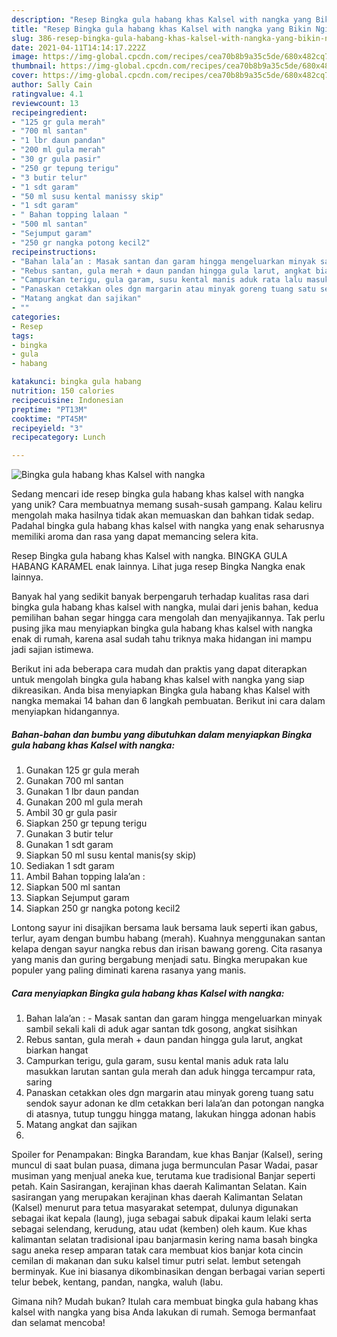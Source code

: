 ```yaml
---
description: "Resep Bingka gula habang khas Kalsel with nangka yang Bikin Ngiler"
title: "Resep Bingka gula habang khas Kalsel with nangka yang Bikin Ngiler"
slug: 386-resep-bingka-gula-habang-khas-kalsel-with-nangka-yang-bikin-ngiler
date: 2021-04-11T14:14:17.222Z
image: https://img-global.cpcdn.com/recipes/cea70b8b9a35c5de/680x482cq70/bingka-gula-habang-khas-kalsel-with-nangka-foto-resep-utama.jpg
thumbnail: https://img-global.cpcdn.com/recipes/cea70b8b9a35c5de/680x482cq70/bingka-gula-habang-khas-kalsel-with-nangka-foto-resep-utama.jpg
cover: https://img-global.cpcdn.com/recipes/cea70b8b9a35c5de/680x482cq70/bingka-gula-habang-khas-kalsel-with-nangka-foto-resep-utama.jpg
author: Sally Cain
ratingvalue: 4.1
reviewcount: 13
recipeingredient:
- "125 gr gula merah"
- "700 ml santan"
- "1 lbr daun pandan"
- "200 ml gula merah"
- "30 gr gula pasir"
- "250 gr tepung terigu"
- "3 butir telur"
- "1 sdt garam"
- "50 ml susu kental manissy skip"
- "1 sdt garam"
- " Bahan topping lalaan "
- "500 ml santan"
- "Sejumput garam"
- "250 gr nangka potong kecil2"
recipeinstructions:
- "Bahan lala’an : Masak santan dan garam hingga mengeluarkan minyak sambil sekali kali di aduk agar santan tdk gosong, angkat sisihkan"
- "Rebus santan, gula merah + daun pandan hingga gula larut, angkat biarkan hangat"
- "Campurkan terigu, gula garam, susu kental manis aduk rata lalu masukkan larutan santan gula merah dan aduk hingga tercampur rata, saring"
- "Panaskan cetakkan oles dgn margarin atau minyak goreng tuang satu sendok sayur adonan ke dlm cetakkan beri lala’an dan potongan nangka di atasnya, tutup tunggu hingga matang, lakukan hingga adonan habis"
- "Matang angkat dan sajikan"
- ""
categories:
- Resep
tags:
- bingka
- gula
- habang

katakunci: bingka gula habang 
nutrition: 150 calories
recipecuisine: Indonesian
preptime: "PT13M"
cooktime: "PT45M"
recipeyield: "3"
recipecategory: Lunch

---
```



![Bingka gula habang khas Kalsel with nangka](https://img-global.cpcdn.com/recipes/cea70b8b9a35c5de/680x482cq70/bingka-gula-habang-khas-kalsel-with-nangka-foto-resep-utama.jpg)

Sedang mencari ide resep bingka gula habang khas kalsel with nangka yang unik? Cara membuatnya memang susah-susah gampang. Kalau keliru mengolah maka hasilnya tidak akan memuaskan dan bahkan tidak sedap. Padahal bingka gula habang khas kalsel with nangka yang enak seharusnya memiliki aroma dan rasa yang dapat memancing selera kita.

Resep Bingka gula habang khas Kalsel with nangka. BINGKA GULA HABANG KARAMEL enak lainnya. Lihat juga resep Bingka Nangka enak lainnya.

Banyak hal yang sedikit banyak berpengaruh terhadap kualitas rasa dari bingka gula habang khas kalsel with nangka, mulai dari jenis bahan, kedua pemilihan bahan segar hingga cara mengolah dan menyajikannya. Tak perlu pusing jika mau menyiapkan bingka gula habang khas kalsel with nangka enak di rumah, karena asal sudah tahu triknya maka hidangan ini mampu jadi sajian istimewa.


Berikut ini ada beberapa cara mudah dan praktis yang dapat diterapkan untuk mengolah bingka gula habang khas kalsel with nangka yang siap dikreasikan. Anda bisa menyiapkan Bingka gula habang khas Kalsel with nangka memakai 14 bahan dan 6 langkah pembuatan. Berikut ini cara dalam menyiapkan hidangannya.

<!--inarticleads1-->

##### Bahan-bahan dan bumbu yang dibutuhkan dalam menyiapkan Bingka gula habang khas Kalsel with nangka:

1. Gunakan 125 gr gula merah
1. Gunakan 700 ml santan
1. Gunakan 1 lbr daun pandan
1. Gunakan 200 ml gula merah
1. Ambil 30 gr gula pasir
1. Siapkan 250 gr tepung terigu
1. Gunakan 3 butir telur
1. Gunakan 1 sdt garam
1. Siapkan 50 ml susu kental manis(sy skip)
1. Sediakan 1 sdt garam
1. Ambil  Bahan topping lala’an :
1. Siapkan 500 ml santan
1. Siapkan Sejumput garam
1. Siapkan 250 gr nangka potong kecil2


Lontong sayur ini disajikan bersama lauk bersama lauk seperti ikan gabus, terlur, ayam dengan bumbu habang (merah). Kuahnya menggunakan santan kelapa dengan sayur nangka rebus dan irisan bawang goreng. Cita rasanya yang manis dan guring bergabung menjadi satu. Bingka merupakan kue populer yang paling diminati karena rasanya yang manis. 

<!--inarticleads2-->

##### Cara menyiapkan Bingka gula habang khas Kalsel with nangka:

1. Bahan lala’an : - Masak santan dan garam hingga mengeluarkan minyak sambil sekali kali di aduk agar santan tdk gosong, angkat sisihkan
1. Rebus santan, gula merah + daun pandan hingga gula larut, angkat biarkan hangat
1. Campurkan terigu, gula garam, susu kental manis aduk rata lalu masukkan larutan santan gula merah dan aduk hingga tercampur rata, saring
1. Panaskan cetakkan oles dgn margarin atau minyak goreng tuang satu sendok sayur adonan ke dlm cetakkan beri lala’an dan potongan nangka di atasnya, tutup tunggu hingga matang, lakukan hingga adonan habis
1. Matang angkat dan sajikan
1. 


Spoiler for Penampakan: Bingka Barandam, kue khas Banjar (Kalsel), sering muncul di saat bulan puasa, dimana juga bermunculan Pasar Wadai, pasar musiman yang menjual aneka kue, terutama kue tradisional Banjar seperti petah. Kain Sasirangan, kerajinan khas daerah Kalimantan Selatan. Kain sasirangan yang merupakan kerajinan khas daerah Kalimantan Selatan (Kalsel) menurut para tetua masyarakat setempat, dulunya digunakan sebagai ikat kepala (laung), juga sebagai sabuk dipakai kaum lelaki serta sebagai selendang, kerudung, atau udat (kemben) oleh kaum. Kue khas kalimantan selatan tradisional ipau banjarmasin kering nama basah bingka sagu aneka resep amparan tatak cara membuat kios banjar kota cincin cemilan di makanan dan suku kalsel timur putri selat. lembut setengah berminyak. Kue ini biasanya dikombinasikan dengan berbagai varian seperti telur bebek, kentang, pandan, nangka, waluh (labu. 

Gimana nih? Mudah bukan? Itulah cara membuat bingka gula habang khas kalsel with nangka yang bisa Anda lakukan di rumah. Semoga bermanfaat dan selamat mencoba!
